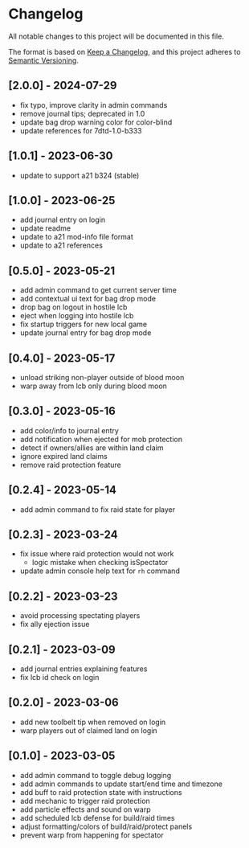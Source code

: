# Changelog

All notable changes to this project will be documented in this file.

The format is based on [Keep a Changelog](https://keepachangelog.com/en/1.0.0/),
and this project adheres to [Semantic Versioning](https://semver.org/spec/v2.0.0.html).

## [2.0.0] - 2024-07-29

- fix typo, improve clarity in admin commands
- remove journal tips; deprecated in 1.0
- update bag drop warning color for color-blind
- update references for 7dtd-1.0-b333

## [1.0.1] - 2023-06-30

- update to support a21 b324 (stable)

## [1.0.0] - 2023-06-25

- add journal entry on login
- update readme
- update to a21 mod-info file format
- update to a21 references

## [0.5.0] - 2023-05-21

- add admin command to get current server time
- add contextual ui text for bag drop mode
- drop bag on logout in hostile lcb
- eject when logging into hostile lcb
- fix startup triggers for new local game
- update journal entry for bag drop mode

## [0.4.0] - 2023-05-17

- unload striking non-player outside of blood moon
- warp away from lcb only during blood moon

## [0.3.0] - 2023-05-16

- add color/info to journal entry
- add notification when ejected for mob protection
- detect if owners/allies are within land claim
- ignore expired land claims
- remove raid protection feature

## [0.2.4] - 2023-05-14

- add admin command to fix raid state for player

## [0.2.3] - 2023-03-24

- fix issue where raid protection would not work
  - logic mistake when checking isSpectator
- update admin console help text for `rh` command

## [0.2.2] - 2023-03-23

- avoid processing spectating players
- fix ally ejection issue

## [0.2.1] - 2023-03-09

- add journal entries explaining features
- fix lcb id check on login

## [0.2.0] - 2023-03-06

- add new toolbelt tip when removed on login
- warp players out of claimed land on login

## [0.1.0] - 2023-03-05

- add admin command to toggle debug logging
- add admin commands to update start/end time and timezone
- add buff to raid protection state with instructions
- add mechanic to trigger raid protection
- add particle effects and sound on warp
- add scheduled lcb defense for build/raid times
- adjust formatting/colors of build/raid/protect panels
- prevent warp from happening for spectator
